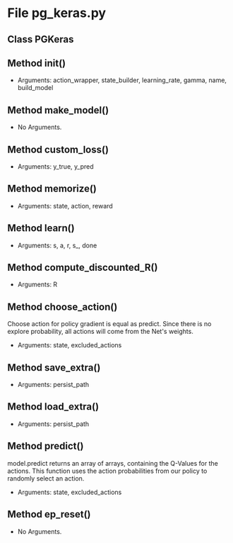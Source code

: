 # File pg_keras.py

## Class PGKeras

## Method __init__()

- Arguments: action_wrapper, state_builder, learning_rate, gamma, name, build_model

## Method make_model()

- No Arguments.

## Method custom_loss()

- Arguments: y_true, y_pred

## Method memorize()

- Arguments: state, action, reward

## Method learn()

- Arguments: s, a, r, s_, done

## Method compute_discounted_R()

- Arguments: R

## Method choose_action()

Choose action for policy gradient is equal as predict. Since there is no explore probability, all
actions will come from the Net's weights.

- Arguments: state, excluded_actions

## Method save_extra()

- Arguments: persist_path

## Method load_extra()

- Arguments: persist_path

## Method predict()

model.predict returns an array of arrays, containing the Q-Values for the actions. This function
uses the action probabilities from our policy to randomly select an action.

- Arguments: state, excluded_actions

## Method ep_reset()

- No Arguments.
